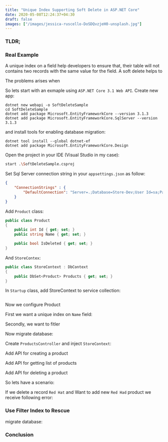 ```yaml
---
title: "Unique Index Supporting Soft Delete in ASP.NET Core"
date: 2020-05-08T12:24:37+04:30
draft: false
images: ["/images/jessica-ruscello-DoSDQvzjeH0-unsplash.jpg"]
---
```



### TLDR;


### Real Example


A unique index on a field help developers to ensure that, their table will not contains two records with the same value for the field. A soft delete helps to 

The problems arises when

So lets start with an exmaple using `ASP.NET Core 3.1 Web API`. Create new app:

``` dotnet
dotnet new webapi -o SoftDeleteSample
cd SoftDeleteSample
dotnet add package Microsoft.EntityFrameworkCore --version 3.1.3
dotnet add package Microsoft.EntityFrameworkCore.SqlServer --version 3.1.3
```
and install tools for enabling database migration:

``` dotnet
dotnet tool install --global dotnet-ef
dotnet add package Microsoft.EntityFrameworkCore.Design
```

Open the project in your IDE (Visual Studio in my case):

``` bash
start .\SoftDeleteSample.csproj
```

Set Sql Server connection string in your `appsettings.json` as follow:

``` json
{
    "ConnectionStrings" : {
        "DefaultConnection": "Server=.;Database=Store-Dev;User Id=sa;Password=yourStrong(!)Password"
    }
}
```

Add `Product` class:

``` csharp
public class Product
{
    public int Id { get; set; }
    public string Name { get; set; }

    public bool IsDeleted { get; set; }
}
```

And `StoreContex`:

``` csharp
public class StoreContext : DbContext
{
    public DbSet<Product> Products { get; set; }
}

```

In `Startup` class, add StoreContext to service collection:

``` csharp
```

Now we configure Product

First we want a unique index on `Name` field:


Secondly, we want to fitler 


Now migrate database:

Create `ProductsController` and inject `StoreContext`:

Add API for creating a product

Add API for getting list of products

Add API for deleting a product


So lets have a scenario:

If we delete a record `Red Hat` and Want to add new `Red Had` product we receive following error:


### Use Filter Index to Rescue

migrate database:

### Conclusion